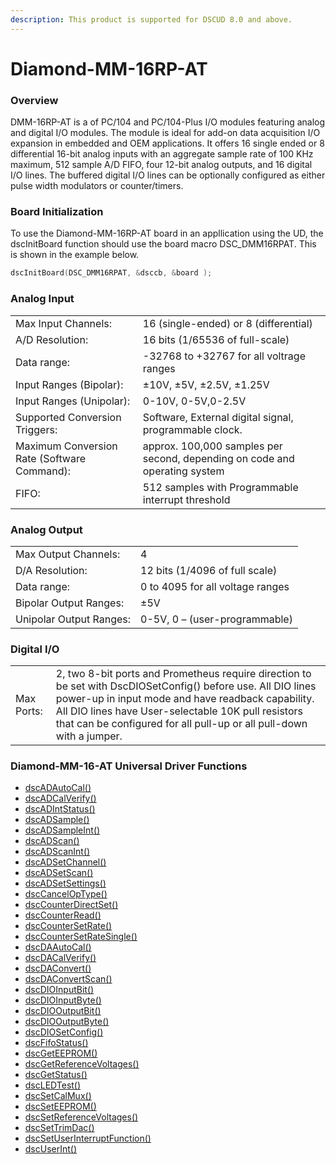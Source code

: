 ```yaml
---
description: This product is supported for DSCUD 8.0 and above.
---
```


# Diamond-MM-16RP-AT

### Overview

DMM-16RP-AT is a of PC/104 and PC/104-Plus I/O modules featuring analog and digital I/O modules. The module is ideal for add-on data acquisition I/O expansion in embedded and OEM applications. It offers 16 single ended or 8 differential 16-bit analog inputs with an aggregate sample rate of 100 KHz maximum, 512 sample A/D FIFO, four 12-bit analog outputs, and 16 digital I/O lines. The buffered digital I/O lines can be optionally configured as either pulse width modulators or counter/timers.

### Board Initialization

To use the Diamond-MM-16RP-AT board in an appllication using the UD, the dscInitBoard function should use the board macro DSC\_DMM16RPAT. This is shown in the example below.

```c
dscInitBoard(DSC_DMM16RPAT, &dsccb, &board );
```

### Analog Input

|  |  |
| :--- | :--- |
| Max Input Channels: | 16 \(single-ended\) or 8 \(differential\) |
| A/D Resolution: | 16 bits \(1/65536 of full-scale\) |
| Data range: | -32768 to +32767 for all voltrage ranges |
| Input Ranges \(Bipolar\): | ±10V, ±5V, ±2.5V, ±1.25V |
| Input Ranges \(Unipolar\): | 0-10V, 0-5V,0-2.5V |
| Supported Conversion Triggers: | Software, External digital signal, programmable clock. |
| Maximum Conversion Rate \(Software Command\): | approx. 100,000 samples per second, depending on code and operating system |
| FIFO: |  512 samples with Programmable interrupt threshold |

### Analog Output

|  |  |
| :--- | :--- |
| Max Output Channels: | 4 |
| D/A Resolution: | 12 bits \(1/4096 of full scale\) |
| Data range: | 0 to 4095 for all voltage ranges |
| Bipolar Output Ranges: | ±5V |
| Unipolar Output Ranges: | 0-5V, 0 – \(user-programmable\) |

### Digital I/O

|  |  |
| :--- | :--- |
| Max Ports: | 2, two 8-bit ports and Prometheus require direction to be set with DscDIOSetConfig\(\) before use. All DIO lines power-up in input mode and have readback capability. All DIO lines have User-selectable 10K pull resistors that can be configured for all pull-up or all pull-down with a jumper. |

### Diamond-MM-16-AT Universal Driver Functions

* [dscADAutoCal\(\)](../14.-universal-driver-apis/dscadautocal.md) 
* [dscADCalVerify\(\)](../14.-universal-driver-apis/dscadcalverify.md)
* [dscADIntStatus\(\)](../14.-universal-driver-apis/dscadintstatus.md) 
* [dscADSample\(\)](../14.-universal-driver-apis/dscadsample.md) 
* [dscADSampleInt\(\) ](../14.-universal-driver-apis/dscadsampleint.md)
* [dscADScan\(\)](../14.-universal-driver-apis/dscadscan.md) 
* [dscADScanInt\(\) ](../14.-universal-driver-apis/dscadscanint.md)
* [dscADSetChannel\(\) ](../14.-universal-driver-apis/dscadsetchannel.md)
* [dscADSetScan\(\) ](../14.-universal-driver-apis/dscadsetscan.md)
* [dscADSetSettings\(\)](../14.-universal-driver-apis/dscadsetsettings.md) 
* [dscCancelOpType\(\) ](../14.-universal-driver-apis/dsccanceloptype.md)
* [dscCounterDirectSet\(\) ](../14.-universal-driver-apis/dsccounterdirectset.md)
* [dscCounterRead\(\)](../14.-universal-driver-apis/dsccounterread.md) 
* [dscCounterSetRate\(\) ](../14.-universal-driver-apis/dsccountersetrate.md)
* [dscCounterSetRateSingle\(\) ](../14.-universal-driver-apis/dsccountersetratesingle.md)
* [dscDAAutoCal\(\) ](../14.-universal-driver-apis/dscadautocal.md)
* [dscDACalVerify\(\)](../14.-universal-driver-apis/dscadcalverify.md) 
* [dscDAConvert\(\)](../14.-universal-driver-apis/dscdaconvert.md)
* [dscDAConvertScan\(\) ](../14.-universal-driver-apis/dscdaconvertscan.md)
* [dscDIOInputBit\(\) ](../14.-universal-driver-apis/dscdioinputbit.md)
* [dscDIOInputByte\(\) ](../14.-universal-driver-apis/dscdioinputbyte.md)
* [dscDIOOutputBit\(\) ](../14.-universal-driver-apis/dscdiooutputbit.md)
* [dscDIOOutputByte\(\)](../14.-universal-driver-apis/dscdiooutputbyte.md) 
* [dscDIOSetConfig\(\)](../14.-universal-driver-apis/dscdiosetconfig.md) 
* [dscFifoStatus\(\) ](../14.-universal-driver-apis/dscfifostatus.md)
* [dscGetEEPROM\(\) ](../14.-universal-driver-apis/dscgeteeprom.md)
* [dscGetReferenceVoltages\(\) ](../14.-universal-driver-apis/dscgetreferencevoltages.md)
* [dscGetStatus\(\)](../14.-universal-driver-apis/dscgetstatus.md) 
* [dscLEDTest\(\) ](../14.-universal-driver-apis/dscledtest.md)
* [dscSetCalMux\(\) ](../14.-universal-driver-apis/dscsetcalmux.md)
* [dscSetEEPROM\(\) ](../14.-universal-driver-apis/dscseteeprom.md)
* [dscSetReferenceVoltages\(\) ](../14.-universal-driver-apis/dscsetreferencevoltages.md)
* [dscSetTrimDac\(\) ](../14.-universal-driver-apis/dscsettrimdac.md)
* [dscSetUserInterruptFunction\(\) ](../14.-universal-driver-apis/dscsetuserinterruptfunction.md)
* [dscUserInt\(\)](../14.-universal-driver-apis/dscuserint.md)

